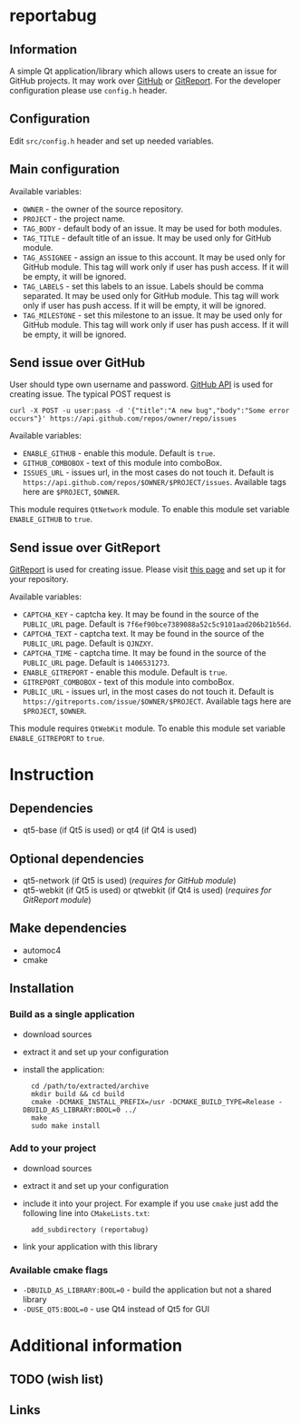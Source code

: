 reportabug
==========

Information
-----------

A simple Qt application/library which allows users to create an issue for GitHub projects. It may work over [GitHub](https://github.com) or [GitReport](https://gitreports.com/). For the developer configuration please use `config.h` header.

Configuration
-------------

Edit `src/config.h` header and set up needed variables.

Main configuration
------------------

Available variables:

* `OWNER` - the owner of the source repository.
* `PROJECT` - the project name.
* `TAG_BODY` - default body of an issue. It may be used for both modules.
* `TAG_TITLE` - default title of an issue. It may be used only for GitHub module.
* `TAG_ASSIGNEE` - assign an issue to this account. It may be used only for GitHub module. This tag will work only if user has push access. If it will be empty, it will be ignored.
* `TAG_LABELS` - set this labels to an issue. Labels should be comma separated. It may be used only for GitHub module. This tag will work only if user has push access. If it will be empty, it will be ignored.
* `TAG_MILESTONE` - set this milestone to an issue. It may be used only for GitHub module. This tag will work only if user has push access. If it will be empty, it will be ignored.

Send issue over GitHub
----------------------

User should type own username and password. [GitHub API](https://developer.github.com/v3/issues/) is used for creating issue. The typical POST request is

    curl -X POST -u user:pass -d '{"title":"A new bug","body":"Some error occurs"}' https://api.github.com/repos/owner/repo/issues

Available variables:

* `ENABLE_GITHUB` - enable this module. Default is `true`.
* `GITHUB_COMBOBOX` - text of this module into comboBox.
* `ISSUES_URL` - issues url, in the most cases do not touch it. Default is `https://api.github.com/repos/$OWNER/$PROJECT/issues`. Available tags here are `$PROJECT`, `$OWNER`.

This module requires `QtNetwork` module. To enable this module set variable `ENABLE_GITHUB` to `true`.

Send issue over GitReport
-------------------------

[GitReport](https://gitreports.com/about) is used for creating issue. Please visit [this page](https://gitreports.com/) and set up it for your repository.

Available variables:

* `CAPTCHA_KEY` - captcha key. It may be found in the source of the `PUBLIC_URL` page. Default is `7f6ef90bce7389088a52c5c9101aad206b21b56d`.
* `CAPTCHA_TEXT` - captcha text. It may be found in the source of the `PUBLIC_URL` page. Default is `QJNZXY`.
* `CAPTCHA_TIME` - captcha time. It may be found in the source of the `PUBLIC_URL` page. Default is `1406531273`.
* `ENABLE_GITREPORT` - enable this module. Default is `true`.
* `GITREPORT_COMBOBOX` - text of this module into comboBox.
* `PUBLIC_URL` - issues url, in the most cases do not touch it. Default is `https://gitreports.com/issue/$OWNER/$PROJECT`. Available tags here are `$PROJECT`, `$OWNER`.

This module requires `QtWebKit` module. To enable this module set variable `ENABLE_GITREPORT` to `true`.

Instruction
===========

Dependencies
------------

* qt5-base (if Qt5 is used) or qt4 (if Qt4 is used)

Optional dependencies
---------------------

* qt5-network (if Qt5 is used) (*requires for GitHub module*)
* qt5-webkit (if Qt5 is used) or qtwebkit (if Qt4 is used) (*requires for GitReport module*)

Make dependencies
-----------------

* automoc4
* cmake

Installation
------------

### Build as a single application ###

* download sources
* extract it and set up your configuration
* install the application:

        cd /path/to/extracted/archive
        mkdir build && cd build
        cmake -DCMAKE_INSTALL_PREFIX=/usr -DCMAKE_BUILD_TYPE=Release -DBUILD_AS_LIBRARY:BOOL=0 ../
        make
        sudo make install

### Add to your project ###

* download sources
* extract it and set up your configuration
* include it into your project. For example if you use `cmake` just add the following line into `CMakeLists.txt`:

        add_subdirectory (reportabug)

* link your application with this library

### Available cmake flags ###

* `-DBUILD_AS_LIBRARY:BOOL=0` - build the application but not a shared library
* `-DUSE_QT5:BOOL=0` - use Qt4 instead of Qt5 for GUI

Additional information
======================

TODO (wish list)
----------------

Links
-----
